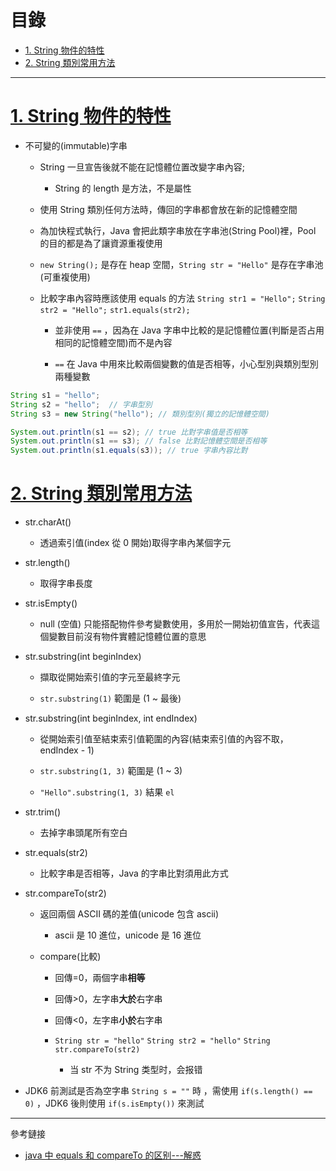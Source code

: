 <h1 id="top">目錄</h1>

- [1. String 物件的特性](#s1)
- [2. String 類別常用方法](#s2)

---

# <a id="s1" class="md-title" href="#top">1. String 物件的特性</a>

- 不可變的(immutable)字串

  - String 一旦宣告後就不能在記憶體位置改變字串內容;
    - String 的 length 是方法，不是屬性
  - 使用 String 類別任何方法時，傳回的字串都會放在新的記憶體空間

  - 為加快程式執行，Java 會把此類字串放在字串池(String Pool)裡，Pool 的目的都是為了讓資源重複使用

  - `new String();` 是存在 heap 空間，`String str = "Hello"` 是存在字串池(可重複使用)

  - 比較字串內容時應該使用 equals 的方法
    `String str1 = "Hello";`
    `String str2 = "Hello";`
    `str1.equals(str2);`

    - 並非使用 `==` ，因為在 Java 字串中比較的是記憶體位置(判斷是否占用相同的記憶體空間)而不是內容

    - `==` 在 Java 中用來比較兩個變數的值是否相等，小心型別與類別型別兩種變數

```java
String s1 = "hello";
String s2 = "hello";  // 字串型別
String s3 = new String("hello"); // 類別型別(獨立的記憶體空間)

System.out.println(s1 == s2); // true 比對字串值是否相等
System.out.println(s1 == s3); // false 比對記憶體空間是否相等
System.out.println(s1.equals(s3)); // true 字串內容比對
```

# <a id="s2" class="md-title" href="#top">2. String 類別常用方法</a>

- str.charAt()

  - 透過索引值(index 從 0 開始)取得字串內某個字元

- str.length()

  - 取得字串長度

- str.isEmpty()

  - null (空值) 只能搭配物件參考變數使用，多用於一開始初值宣告，代表這個變數目前沒有物件實體記憶體位置的意思

- str.substring(int beginIndex)

  - 擷取從開始索引值的字元至最終字元

  - `str.substring(1)` 範圍是 (1 ~ 最後)

- str.substring(int beginIndex, int endIndex)

  - 從開始索引值至結束索引值範圍的內容(結束索引值的內容不取，endIndex - 1)

  - `str.substring(1, 3)` 範圍是 (1 ~ 3)

  - `"Hello".substring(1, 3)` 結果 `el`

- str.trim()

  - 去掉字串頭尾所有空白

- str.equals(str2)

  - 比較字串是否相等，Java 的字串比對須用此方式

- str.compareTo(str2)

  - 返回兩個 ASCII 碼的差值(unicode 包含 ascii)

    - ascii 是 10 進位，unicode 是 16 進位

  - compare(比較)

    - 回傳=0，兩個字串**相等**
    - 回傳>0，左字串**大於**右字串
    - 回傳<0，左字串**小於**右字串

    - `String str = "hello"`
      `String str2 = "hello"`
      `String str.compareTo(str2)`

      - 当 str 不为 String 类型时，会报错

- JDK6 前測試是否為空字串 `String s = ""` 時 ，需使用 `if(s.length() == 0)` ，JDK6 後則使用 `if(s.isEmpty())` 來測試

---

參考鏈接

- [java 中 equals 和 compareTo 的区别---解惑](https://blog.csdn.net/xiong_mao_1/article/details/22304907)
